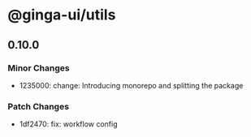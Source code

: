 # @ginga-ui/utils

## 0.10.0

### Minor Changes

- 1235000: change: Introducing monorepo and splitting the package

### Patch Changes

- 1df2470: fix: workflow config
